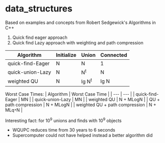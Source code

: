 # data_structures
  Based on examples and concepts from Robert Sedgewick's Algorithms in C++
  
  1. Quick find eager approach
  2. Quick find Lazy approach with weighting and path compression
        
| Algorithm | Initialize | Union | Connected |
| --- | --- | --- | --- |
| quick-find-Eager | N | N | 1 |
| quick-union-Lazy | N | N<sup>t</sup> | N |
| weighted QU | N | lg N<sup>t</sup> | lg N |

Worst Case Times:
| Algorithm | Worst Case Time |
| --- | --- |
| quick-find-Eager | MN |
| quick-union-Lazy | MN |
| weighted QU | N + MLogN |
| QU + path compression | N + MLogN |
| weighted QU + path compression | N + MLq`*`N |

Interesting fact:
for 10<sup>9</sup> unions and finds with 10<sup>9</sup> objects

- WQUPC reduces time from 30 years to 6 seconds
- Supercomputer could not have helped instead a better algorithm did
